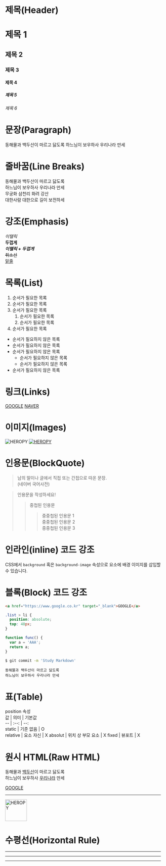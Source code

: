 # 제목(Header)

# 제목 1
## 제목 2
### 제목 3
#### 제목 4
##### 제목 5
###### 제목 6

# 문장(Paragraph)
동해물과 백두산이 마르고 닳도록
하느님이 보우하사 우리나라 만세

# 줄바꿈(Line Breaks)
동해물과 백두산이 마르고 닳도록  
하느님이 보우하사 우리나라 만세  
무궁화 삼천리 화려 강산<br />
대한사람 대한으로 길이 보전하세


# 강조(Emphasis)
_이텔릭_  
**두껍게**  
**_이텔릭 + 두껍게_**  
~~취소선~~  
<u>밑줄</u>  


# 목록(List)
1. 순서가 필요한 목록
1. 순서가 필요한 목록
1. 순서가 필요한 목록
    1. 순서가 필요한 목록
    1. 순서가 필요한 목록
1. 순서가 필요한 목록

- 순서가 필요하지 않은 목록
- 순서가 필요하지 않은 목록
- 순서가 필요하지 않은 목록
    - 순서가 필요하지 않은 목록
    - 순서가 필요하지 않은 목록
- 순서가 필요하지 않은 목록


# 링크(Links)
<a href="http://google.com" title="GOOGLE로 이동!">GOOGLE</a>
[NAVER](http://naver.com "NAVER로 이동!")

# 이미지(Images)
![HEROPY](https://heropy.blog/css/images/logo.png)
[![HEROPY](https://heropy.blog/css/images/logo.png)](https://heropy.blog/)


























# 인용문(BlockQuote)
>남의 말이나 글에서 직접 또는
간접으로 따온 문장.  
>(네이버 국어사전)

> 인용문을 작성하세요!
>> 중첩된 인용문
>>> 중중첩된 인용문 1  
>>> 중중첩된 인용문 2  
>>> 중중첩된 인용문 3

# 인라인(inline) 코드 강조
CSS에서 `background` 혹은 `background-image` 속성으로 요소에 배경 이미지를 삽입할 수 있습니다.


# 블록(Block) 코드 강조
```html
<a href="https://www.google.co.kr" target="_blank">GOOGLE</a>
```
```css
.list > li {
  position: absolute;
  top: 40px;
}
```
```javascript
function func() {
  var a = 'AAA';
  return a;
}
```
```bash
$ git commit -m 'Study Markdown'
```

```plaintext
동해물과 백두산이 마르고 닳도록
하느님이 보우하사 우리나라 만세
```


# 표(Table)

position 속성  
값 | 의미 | 기본값  
-- | :--: | --:  
static | 기준 없음 | O  
relative | 요소 자신 | X
absolut | 위치 상 부모 요소 | X
fixed | 뷰포트 | X


# 원시 HTML(Raw HTML)

동해물과 <u>백두산</u>이 마르고 닳도록<br />
하느님이 보우하사 <span style="text-decoration: underline;">우리나라</span> 만세

<a href="https://www.google.co.kr" title="GOOGLE로 이동!" target="_blank">GOOGLE</a>

---

<img width="70" src="https://heropy.blog/css/images/logo.png" alt="HEROPY" />


# 수평선(Horizontal Rule)

---
***
___

